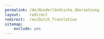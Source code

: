 ```yaml
---
permalink: /de/Niederländische_übersetzung
layout:    redirect
redirect:  /en/Dutch_Translation
sitemap:
    exclude: yes
---
```

